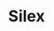 ---
layout  : tools
title   : Silex
summary : Framework
image: /assets/images/icon/silex.png
category : framework
public  : true
parent  : false
---